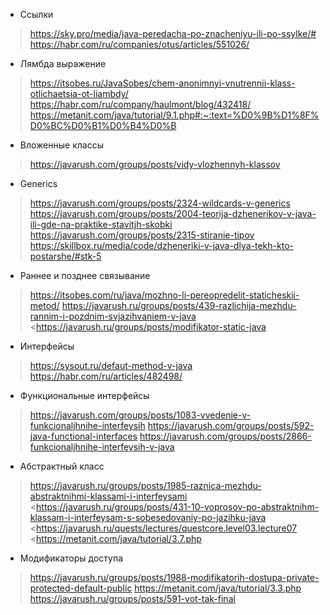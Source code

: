 * Ссылки

> <https://sky.pro/media/java-peredacha-po-znacheniyu-ili-po-ssylke/#>
> <https://habr.com/ru/companies/otus/articles/551026/>

* Лямбда выражение

> <https://itsobes.ru/JavaSobes/chem-anonimnyi-vnutrennii-klass-otlichaetsia-ot-liambdy/>
> <https://habr.com/ru/company/haulmont/blog/432418/>
> <https://metanit.com/java/tutorial/9.1.php#:~:text=%D0%9B%D1%8F%D0%BC%D0%B1%D0%B4%D0%B>

* Вложенные классы

> <https://javarush.com/groups/posts/vidy-vlozhennyh-klassov>

* Generics

> <https://javarush.com/groups/posts/2324-wildcards-v-generics>
> <https://javarush.com/groups/posts/2004-teorija-dzhenerikov-v-java-ili-gde-na-praktike-stavitjh-skobki>
> <https://javarush.com/groups/posts/2315-stiranie-tipov>
> <https://skillbox.ru/media/code/dzheneriki-v-java-dlya-tekh-kto-postarshe/#stk-5>

* Раннее и позднее связывание

> <https://itsobes.com/ru/java/mozhno-li-pereopredelit-staticheskii-metod/>
> <https://javarush.ru/groups/posts/439-razlichija-mezhdu-rannim-i-pozdnim-svjazihvaniem-v-java>
> <https://javarush.ru/groups/posts/modifikator-static-java

* Интерфейсы

> <https://sysout.ru/defaut-method-v-java>
> <https://habr.com/ru/articles/482498/>

* Функциональные интерфейсы

> <https://javarush.com/groups/posts/1083-vvedenie-v-funkcionaljhnihe-interfeysih>
> <https://javarush.com/groups/posts/592-java-functional-interfaces>
> <https://javarush.com/groups/posts/2866-funkcionaljhnihe-interfeysih-v-java>

* Абстрактный класс

> <https://javarush.ru/groups/posts/1985-raznica-mezhdu-abstraktnihmi-klassami-i-interfeysami>
> <https://javarush.ru/groups/posts/431-10-voprosov-po-abstraktnihm-klassam-i-interfeysam-s-sobesedovaniy-po-jazihku-java
> <https://javarush.ru/quests/lectures/questcore.level03.lecture07
> <https://metanit.com/java/tutorial/3.7.php

* Модификаторы доступа

> <https://javarush.ru/groups/posts/1988-modifikatorih-dostupa-private-protected-default-public>
> <https://metanit.com/java/tutorial/3.3.php>
> <https://javarush.ru/groups/posts/591-vot-tak-final>

